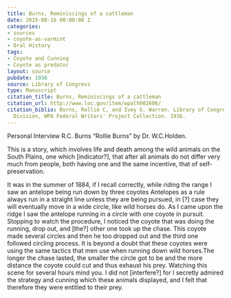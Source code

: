 ```yaml
---
title: Burns, Reminiscings of a cattleman
date: 2015-08-16 00:00:00 Z
categories:
- sources
- coyote-as-varmint
- Oral History
tags:
- Coyote and Cunning
- Coyote as predator
layout: source
pubdate: 1936
source: Library of Congress
type: Manuscript
citation_title: Burns, Reminiscings of a cattleman
citation_url: http://www.loc.gov/item/wpalh002606/
citation_biblio: Burns, Rollie C, and Ivey G. Warren. Library of Congress, Manuscript
  Division, WPA Federal Writers' Project Collection. 1936.
---
```


Personal Interview R.C. Burns “Rollie Burns” by Dr. W.C.Holden. 

This is a story, which involves life and death among the wild animals on the South Plains, one which [indicator?], that after all animals do not differ very much from people, both having one and the same incentive, that of self-preservation.

It was in the summer of 1884, if I recall correctly, while riding the range I saw an antelope being run down by three coyotes
Antelopes as a rule always run in a straight line unless they are being pursued, in [?] case they will eventually move in a wide circle, like wild horses do. As I came upon the ridge I saw the antelope running in a circle with one coyote in pursuit.  Stopping to watch the procedure, I noticed the coyote that was doing the running, drop out, and [the?] other one took up the chase.  This coyote made several circles and then he too dropped out and the third one followed circling process.  It is beyond a doubt that these coyotes were using the same tactics that men use when running down wild horses.The longer the chase lasted, the  smaller the circle got to be and the more distance the coyote could cut and thus exhaust his prey.  Watching this scene for several hours mind you. I did not [interfere?] for I secretly admired the strategy and cunning which these animals displayed, and I felt that therefore they were entitled to their prey.
